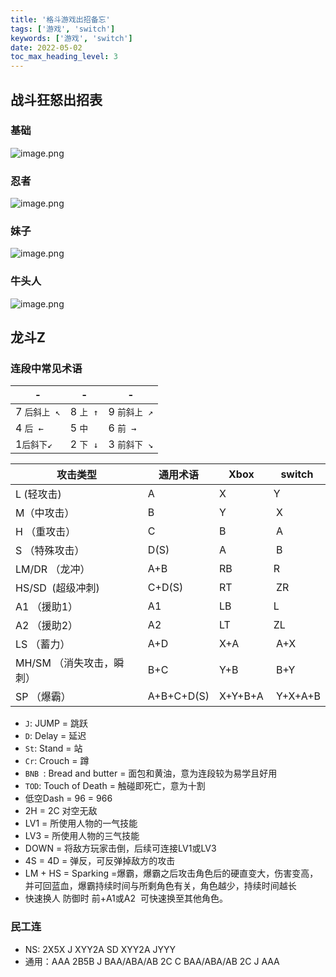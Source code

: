 ```yaml
---
title: '格斗游戏出招备忘'
tags: ['游戏', 'switch']
keywords: ['游戏', 'switch']
date: 2022-05-02
toc_max_heading_level: 3
---
```

<!-- truncate -->

## 战斗狂怒出招表

### 基础
![image.png](https://s2.loli.net/2022/06/25/izZoYmBNy5I4HE9.png)

### 忍者
![image.png](https://s2.loli.net/2022/06/25/onVUkwCG1lSXtdI.png)

### 妹子
![image.png](https://s2.loli.net/2022/06/25/YF71tBbsS9qZHkc.png)

### 牛头人
![image.png](https://s2.loli.net/2022/06/25/hK8Ume2bAvqE1GW.png)

## 龙斗Z
### 连段中常见术语
| -            | -        | -            |
| ------------ | -------- | ------------ |
| 7 `后斜上 ↖` | 8 `上 ↑` | 9 `前斜上 ↗` |
| 4 `后 ←`     | 5 `中`   | 6 `前 →`     |
| 1`后斜下↙`   | 2 `下 ↓` | 3 `前斜下 ↘` |

| 攻击类型       | 通用术语       | Xbox | switch |
| ---------- | ------------------ | ------ | ---- |
| L (轻攻击) | A | X      | Y    |
| M（中攻击）| B | Y | X |
| H （重攻击）| C | B | A |
| S （特殊攻击）| D(S) | A | B |
| LM/DR （龙冲）| A+B | RB |R |
| HS/SD  (超级冲刺) | C+D(S) | RT | ZR |
| A1 （援助1）| A1 | LB | L |
| A2 （援助2）| A2 | LT | ZL |
| LS （蓄力）| A+D | X+A | A+X |
| MH/SM （消失攻击，瞬刺）| B+C | Y+B | B+Y |
| SP （爆霸）| A+B+C+D(S) | X+Y+B+A | Y+X+A+B |

- `J`: JUMP = 跳跃
- `D`: Delay = 延迟
- `St`: Stand = 站
- `Cr`: Crouch = 蹲
- `BNB `: Bread and butter = 面包和黄油，意为连段较为易学且好用
- `TOD`: Touch of Death = 触碰即死亡，意为十割
- 低空Dash = 96 = 966
- 2H = 2C 对空无敌
- LV1 = 所使用人物的一气技能 
- LV3 = 所使用人物的三气技能 
- DOWN = 将敌方玩家击倒，后续可连接LV1或LV3
- 4S = 4D = 弹反，可反弹掉敌方的攻击
- LM + HS = Sparking =爆霸，爆霸之后攻击角色后的硬直变大，伤害变高，并可回蓝血，爆霸持续时间与所剩角色有关，角色越少，持续时间越长
- 快速换人 防御时 前+A1或A2  可快速换至其他角色。

### 民工连
- NS: 2X5X J XYY2A SD XYY2A JYYY
- 通用：AAA 2B5B J BAA/ABA/AB 2C C BAA/ABA/AB 2C J AAA